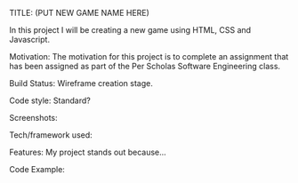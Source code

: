 TITLE: (PUT NEW GAME NAME HERE)

In this project I will be creating a new game using HTML, CSS and Javascript.

Motivation: The motivation for this project is to complete an assignment that has been assigned as part of the Per Scholas Software Engineering class.

Build Status: Wireframe creation stage.  

Code style: Standard?

Screenshots: 

Tech/framework used: 

Features: My project stands out because...

Code Example: 
